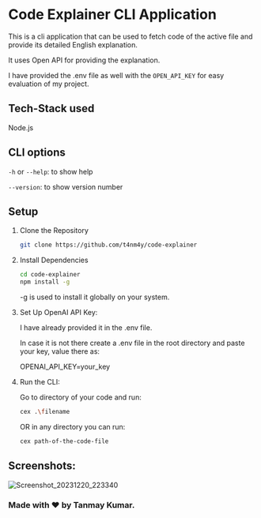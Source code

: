
# Code Explainer CLI Application
This is a cli application that can be used to fetch code of the active file and provide its detailed English explanation.

It uses Open API for providing the explanation.

I have provided the .env file as well with the `OPEN_API_KEY` for easy evaluation of my project.

## Tech-Stack used
Node.js

## CLI options
`-h` or `--help`: to show help 

`--version`: to show version number

## Setup
1. Clone the Repository 
   ```bash
   git clone https://github.com/t4nm4y/code-explainer
   ```
2. Install Dependencies
   ```bash
   cd code-explainer
   npm install -g
   ```
   -g is used to install it globally on your system.

3. Set Up OpenAI API Key:
   
   I have already provided it in the .env file.
   
   In case it is not there create a .env file in the root directory and paste your key, value there as:

    OPENAI_API_KEY=your_key

4. Run the CLI:
   
   Go to  directory of your code and run:
   ```bash
   cex .\filename
   ```
   OR in any directory you can run:
    ```bash
    cex path-of-the-code-file
    ```

## Screenshots:

![Screenshot_20231220_223340](https://github.com/t4nm4y/code-explainer/assets/88146479/5207d14e-34de-4b32-a066-ae89a6c30763)



### Made with ❤️ by Tanmay Kumar.

